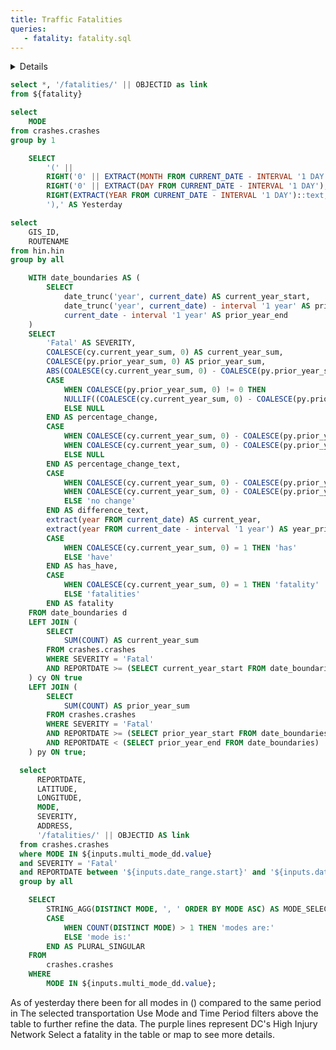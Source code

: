 ```yaml
---
title: Traffic Fatalities
queries:
   - fatality: fatality.sql
---
```


<Details title="About this dashboard">

    This dashboard shows traffic fatalities in the District of Columbia and can be filtered from 20__-present. Following a fatal crash, the DDOT team visits the site and, in coordination with The Metropolitan Police Department's (MPD) Major Crash Investigation Unit, determines if there are any short-term measures that DDOT can install to improve safety for all roadway users. Starting in 2021, site visit findings and follow-up can be found in the docked window on the right for each fatality.
    
    Adjust the Mode, Date, and Ward filters to refine the results in the map. All charts will update to reflect the fatalities affected by the filters. 
    
    Data are updated twice: first, as soon as DDOT receives a fatality memo from the Metropolitan Police Department (MPD) and second, after a crash site visit has been completed.

</Details>

```sql fatality_with_link
select *, '/fatalities/' || OBJECTID as link
from ${fatality}
```

```sql unique_mode
select 
    MODE
from crashes.crashes
group by 1
```

```sql yesterday
    SELECT 
        '(' || 
        RIGHT('0' || EXTRACT(MONTH FROM CURRENT_DATE - INTERVAL '1 DAY'), 2) || '/' ||
        RIGHT('0' || EXTRACT(DAY FROM CURRENT_DATE - INTERVAL '1 DAY'), 2) || '/' ||
        RIGHT(EXTRACT(YEAR FROM CURRENT_DATE - INTERVAL '1 DAY')::text, 2) || 
        '),' AS Yesterday
```

```sql unique_hin
select 
    GIS_ID,
    ROUTENAME
from hin.hin
group by all
```

```sql yoy_text_fatal
    WITH date_boundaries AS (
        SELECT 
            date_trunc('year', current_date) AS current_year_start,
            date_trunc('year', current_date) - interval '1 year' AS prior_year_start,
            current_date - interval '1 year' AS prior_year_end
    )
    SELECT 
        'Fatal' AS SEVERITY,
        COALESCE(cy.current_year_sum, 0) AS current_year_sum,
        COALESCE(py.prior_year_sum, 0) AS prior_year_sum,
        ABS(COALESCE(cy.current_year_sum, 0) - COALESCE(py.prior_year_sum, 0)) AS difference,
        CASE 
            WHEN COALESCE(py.prior_year_sum, 0) != 0 THEN 
            NULLIF((COALESCE(cy.current_year_sum, 0) - COALESCE(py.prior_year_sum, 0))::numeric / py.prior_year_sum, 0)
            ELSE NULL 
        END AS percentage_change,
        CASE 
            WHEN COALESCE(cy.current_year_sum, 0) - COALESCE(py.prior_year_sum, 0) > 0 THEN 'an increase of'
            WHEN COALESCE(cy.current_year_sum, 0) - COALESCE(py.prior_year_sum, 0) < 0 THEN 'a decrease of'
            ELSE NULL 
        END AS percentage_change_text,
        CASE 
            WHEN COALESCE(cy.current_year_sum, 0) - COALESCE(py.prior_year_sum, 0) > 0 THEN 'more'
            WHEN COALESCE(cy.current_year_sum, 0) - COALESCE(py.prior_year_sum, 0) < 0 THEN 'fewer'
            ELSE 'no change'
        END AS difference_text,
        extract(year FROM current_date) AS current_year,
        extract(year FROM current_date - interval '1 year') AS year_prior,
        CASE 
            WHEN COALESCE(cy.current_year_sum, 0) = 1 THEN 'has' 
            ELSE 'have' 
        END AS has_have,
        CASE 
            WHEN COALESCE(cy.current_year_sum, 0) = 1 THEN 'fatality' 
            ELSE 'fatalities'
        END AS fatality
    FROM date_boundaries d
    LEFT JOIN (
        SELECT 
            SUM(COUNT) AS current_year_sum
        FROM crashes.crashes
        WHERE SEVERITY = 'Fatal'
        AND REPORTDATE >= (SELECT current_year_start FROM date_boundaries)
    ) cy ON true
    LEFT JOIN (
        SELECT 
            SUM(COUNT) AS prior_year_sum
        FROM crashes.crashes
        WHERE SEVERITY = 'Fatal'
        AND REPORTDATE >= (SELECT prior_year_start FROM date_boundaries)
        AND REPORTDATE < (SELECT prior_year_end FROM date_boundaries)
    ) py ON true;
```

```sql inc_map
  select
      REPORTDATE,
      LATITUDE,
      LONGITUDE,
      MODE,
      SEVERITY,
      ADDRESS,
      '/fatalities/' || OBJECTID AS link
  from crashes.crashes
  where MODE IN ${inputs.multi_mode_dd.value}
  and SEVERITY = 'Fatal'
  and REPORTDATE between '${inputs.date_range.start}' and '${inputs.date_range.end}'
  group by all
```

```sql modes_selected
    SELECT
        STRING_AGG(DISTINCT MODE, ', ' ORDER BY MODE ASC) AS MODE_SELECTED,
        CASE 
            WHEN COUNT(DISTINCT MODE) > 1 THEN 'modes are:'
            ELSE 'mode is:'
        END AS PLURAL_SINGULAR
    FROM
        crashes.crashes
    WHERE
        MODE IN ${inputs.multi_mode_dd.value};
```

<Grid cols=2>
    <Group>
        <DateRange
        start='2018-01-01'
        title="Select Time Period"
        name=date_range
        presetRanges={['Last 7 Days','Last 30 Days','Last 90 Days','Last 3 Months','Last 6 Months','Year to Date','Last Year','All Time']}
        defaultValue={'Year to Date'}
        />
        <Dropdown
            data={unique_mode} 
            name=multi_mode_dd
            value=MODE
            title="Select Mode"
            multiple=true
            selectAllByDefault=true
            description="*Only fatal"
        />
    </Group>
    <Group>
        As of yesterday <Value data={yesterday} column="Yesterday"/> there <Value data={yoy_text_fatal} column="has_have"/> been <Value data={yoy_text_fatal} column="current_year_sum" agg=sum/> <Value data={yoy_text_fatal} column="fatality"/> for all modes in <Value data={yoy_text_fatal} column="current_year" fmt='####","'/>   <Value data={yoy_text_fatal} column="difference" agg=sum fmt='####' /> <Value data={yoy_text_fatal} column="difference_text"/> (<Delta data={yoy_text_fatal} column="percentage_change" fmt="+0%;-0%;0%" downIsGood=True neutralMin=-0.00 neutralMax=0.00/>) compared to the same period in <Value data={yoy_text_fatal} column="year_prior" fmt="####."/>
    </Group>
</Grid>

<Alert status="info">
The selected transportation <Value data={modes_selected} column="PLURAL_SINGULAR"/> <b><Value data={modes_selected} column="MODE_SELECTED"/></b> <Info description="*Only fatal" color="primary" />
</Alert>

<Grid cols=2>
    <Group>
        <Note>
            Use Mode and Time Period filters above the table to further refine the data.
        </Note>
        <BaseMap
            height=560
            startingZoom=12
        >
            <Points data={inc_map} lat=LATITUDE long=LONGITUDE pointName=MODE value=SEVERITY colorPalette={['#ff5a53']} link=link ignoreZoom=true
            tooltip={[
                {id:'MODE', showColumnName:false, fmt:'id', valueClass:'text-l font-semibold'},
                {id:'REPORTDATE', showColumnName:false, fmt:'mm/dd/yy hh:mm'},
                {id:'ADDRESS', showColumnName:false, fmt:'id'}
            ]}
            />
            <Areas data={unique_hin} geoJsonUrl='/High_Injury_Network.geojson' geoId=GIS_ID areaCol=GIS_ID borderColor=#9d00ff color=#1C00ff00/ 
            tooltip={[
                {id: 'ROUTENAME'}
            ]}
            />
        </BaseMap>
        <Note>
            The purple lines represent DC's High Injury Network
        </Note>
    </Group>
    <Group>
        <Note class='text-sm'>
            Select a fatality in the table or map to see more details.
        </Note>
        <DataTable data={inc_map} link=link wrapTitles=true rowShading=true rows=8>
            <Column id=REPORTDATE title="Date" fmt='mm/dd/yy hh:mm' wrap=true/>
            <Column id=MODE title="Mode" wrap=true/>
            <Column id=ADDRESS wrap=true/>
        </DataTable>
    </Group>
</Grid>    